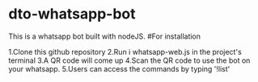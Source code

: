 # dto-whatsapp-bot

This is a whatsapp bot built with nodeJS.
#For installation

1.Clone this github repository
2.Run i whatsapp-web.js in the project's terminal
3.A QR code will come up
4.Scan the QR code to use the bot on your whatsapp.
5.Users can access the commands by typing '!list' 
